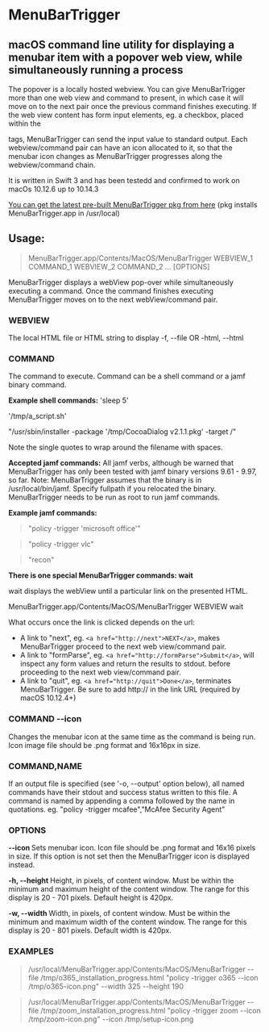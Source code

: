 # MenuBarTrigger
## macOS command line utility for displaying a menubar item with a popover web view, while simultaneously running a process
The popover is a locally hosted webview. You can give MenuBarTrigger more than one web view and command to present, in which case it will move on to the next pair once the previous command finishes executing.
If the web view content has form input elements, eg. a checkbox, placed within the <form></form> tags, MenuBarTrigger can send the input value to standard output. 
Each webview/command pair can have an icon allocated to it, so that the menubar icon changes as MenuBarTrigger progresses along the webview/command chain.

It is written in Swift 3 and has been testedd and confirmed to work on macOs 10.12.6 up to 10.14.3

[You can get the latest pre-built MenuBarTrigger pkg from here](https://s3.amazonaws.com/taniacomputer/MenuBarTrigger+v1.1.pkg) (pkg installs MenuBarTrigger.app in /usr/local) 

## Usage: 

>MenuBarTrigger.app/Contents/MacOS/MenuBarTrigger WEBVIEW_1 COMMAND_1 
>WEBVIEW_2 COMMAND_2 ... [OPTIONS]

MenuBarTrigger displays a webView pop-over while simultaneously executing a command. Once the command
finishes executing MenuBarTrigger moves on to the next webView/command pair.

### WEBVIEW
The local HTML file or HTML string to display
-f, --file <path to file>
OR
-html, --html <HTML string>

### COMMAND
The command to execute. Command can be a shell command or a jamf binary command.

**Example shell commands:**
'sleep 5'

'/tmp/a_script.sh'

"/usr/sbin/installer -package '/tmp/CocoaDialog v2.1.1.pkg' -target /"

Note the single quotes to wrap around the filename with spaces.

**Accepted jamf commands:**
All jamf verbs, although be warned that MenuBarTrigger has only been tested with jamf binary versions 9.61 - 9.97, so far.
Note: MenuBarTrigger assumes that the binary is in /usr/local/bin/jamf. Specify fullpath if you relocated the binary.
MenuBarTrigger needs to be run as root to run jamf commands.

**Example jamf commands:**
>"policy -trigger 'microsoft office'"

>"policy -trigger vlc"

>"recon"

**There is one special MenuBarTrigger commands: wait**

wait displays the webView until a particular link on the presented HTML.

MenuBarTrigger.app/Contents/MacOS/MenuBarTrigger WEBVIEW wait 

What occurs once the link is clicked depends on the url:
- A link to "next", eg. `<a href="http://next">NEXT</a>`, makes MenuBarTrigger proceed to the next web view/command pair.
- A link to "formParse", eg. `<a href="http://formParse">Submit</a>`, will inspect any form values and return the results to stdout. before proceeding to the next web view/command pair.
- A link to "quit", eg. `<a href="http://quit">Done</a>`, terminates MenuBarTrigger.
Be sure to add http:// in the link URL (required by macOS 10.12.4+)

### COMMAND --icon <Path to image file>
Changes the menubar icon at the same time as the command is being run.
Icon image file should be .png format and 16x16px in size.

### COMMAND,NAME
If an output file is specified (see '-o, --output' option below), all named commands
have their stdout and success status written to this file.
A command is named by appending a comma followed by the name in quotations.
eg. "policy -trigger mcafee","McAfee Security Agent"

### OPTIONS
**--icon <Path to image file>**
Sets menubar icon.
Icon file should be .png format and 16x16 pixels in size.
If this option is not set then the MenuBarTrigger icon is displayed instead.

**-h, --height <window height>**
Height, in pixels, of content window.
Must be within the minimum and maximum height of the content window.
The range for this display is 20 - 701 pixels.
Default height is 420px.

**-w, --width <window width>**
Width, in pixels, of content window.
Must be within the minimum and maximum width of the content window.
The range for this display is 20 - 801 pixels.
Default width is 420px.
 
### EXAMPLES
>/usr/local/MenuBarTrigger.app/Contents/MacOS/MenuBarTrigger --file /tmp/o365_installation_progress.html "policy -trigger o365 --icon /tmp/o365-icon.png" --width 325 --height 190 

>/usr/local/MenuBarTrigger.app/Contents/MacOS/MenuBarTrigger --file /tmp/zoom_installation_progress.html "policy -trigger zoom --icon /tmp/zoom-icon.png" --icon /tmp/setup-icon.png
